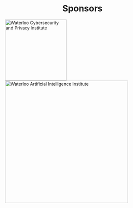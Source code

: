 <h1 style="text-align:center"> Sponsors </h1>

<div class="row">
  <div class="column">
    <a href="https://uwaterloo.ca/cybersecurity-privacy-institute/" target="_blank"><img border="0" alt="Waterloo Cybersecurity and Privacy Institute" src="{{site.baseurl}}/assets/img/cybersecurityprivacy-logo-colour.jpg" width="200" height="200">
    </a>
  </div>
  <div class="column">
    <a href="https://uwaterloo.ca/artificial-intelligence-institute/" target="_blank"><img border="0" alt="Waterloo Artificial Intelligence Institute" src="{{site.baseurl}}/assets/img/waterlooailogo.jpeg" width="400" height="400">
    </a>
  </div>
</div>


